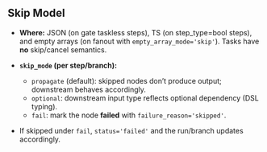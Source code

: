 ## Skip Model

* **Where:** JSON (on gate taskless steps), TS (on step_type=bool steps), and empty arrays (on fanout with `empty_array_mode='skip'`). Tasks have **no** skip/cancel semantics.
* **`skip_mode` (per step/branch):**

  * `propagate` (default): skipped nodes don’t produce output; downstream behaves accordingly.
  * `optional`: downstream input type reflects optional dependency (DSL typing).
  * `fail`: mark the node **failed** with `failure_reason='skipped'`.
* If skipped under `fail`, `status='failed'` and the run/branch updates accordingly.
